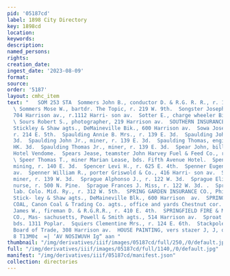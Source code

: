 ```yaml
---
pid: '05187cd'
label: 1898 City Directory
key: 1898cd
location: 
keywords: 
description: 
named_persons: 
rights: 
creation_date: 
ingest_date: '2023-08-09'
format: 
source: 
order: '5187'
layout: cmhc_item
text: "   SOM 253 STA  Sommers John B., conductor D. & R.G. R. R., r. 120 E. 12th.
  \ Sommers Mose W., bartdr. The Topic, r. 219 W. 9th.  Songster Joseph F., fireman
  704 Harrison av., r.1112 Harri- son av.  Sotter E., charge wheeler Bi-Metallic Smelter.
  \ Sours Robert S., photographer, 219 Harrison av.  SOUTHERN INSURANCE CO., New Orleans,
  Stickley & Shaw agts., DeMaineville Bik., 600 Harrison av.  Sowa Joseph, miner,
  r. 214 E. 5th.  Spaulding Annie B. Mrs., r. 139 E. 3d.  Spaulding John, r. 139 E.
  3d.  Spaulding John Jr., miner, r. 139 E. 3d.  Spaulding Thomas, engineer, r. 139
  HK. 3d.  Spaulding Thomas Jr., miner, r. 139 E. 3d.  Spear John, billiard room,
  Hotel Vendome.  Spears Jease, teamster John Harvey Fuel & Feed Co., r. 216 W. Chestnut.
  \ Speer Thomas T., miner Marian Lease, bds. Fifth Avenue Hotel.  Spencer Charles,
  mining, r. 140 E. 3d.  Spencer Levi H., r. 625 E. 4th.  Spenner Eugene, 416 Harrison
  av.  Spenner William R., porter Griswold & Co., 416 Harri- son av.  Spinner William,
  miner, r. 139 W. 3d.  Sprague Alphonso J., r. 122 W. 3d.  Sprague Elizabeth Mrs.,
  nurse, r. 500 N. Pine.  Sprague Frances J. Miss, r. 122 W. 3d. .  Sprague Perry,
  lab. Colo. Mid. Ry., r. 312 W. 5th.  SPRING GARDEN INSURANCE CO., Philadelphia,
  Stick- ley & Shaw agts., DeMaineville Blk., 600 Harrison  av.  SPRING GULCH STEAM
  COAL, Canon Coal & Trading Co. agts., office and yards Chestnut cor. Spruce.  Springer
  James W., fireman D. & R.G.R.R., r. 410 E. 4th.  SPRINGFIELD FIRE & MARINE INSURANCE
  CO., Mas- sachusetts, Powell & Smith agts., 514 Harrison av.  Sproat James, teamster,
  bds. 1311 Poplar.  Squiers Clementine Mrs., r. 124 E. 6th.  Stackpole G. M., mgr.
  Board of Trade, 308 Harrison av.  HOUSE PAINTING, vers stazer J, J, quiN  HLIWS
  8 T13M0¢  =| ‘AV NOSIWUVH Ig“ aan "
thumbnail: "/img/derivatives/iiif/images/05187cd/full/250,/0/default.jpg"
full: "/img/derivatives/iiif/images/05187cd/full/1140,/0/default.jpg"
manifest: "/img/derivatives/iiif/05187cd/manifest.json"
collection: directories
---
```

